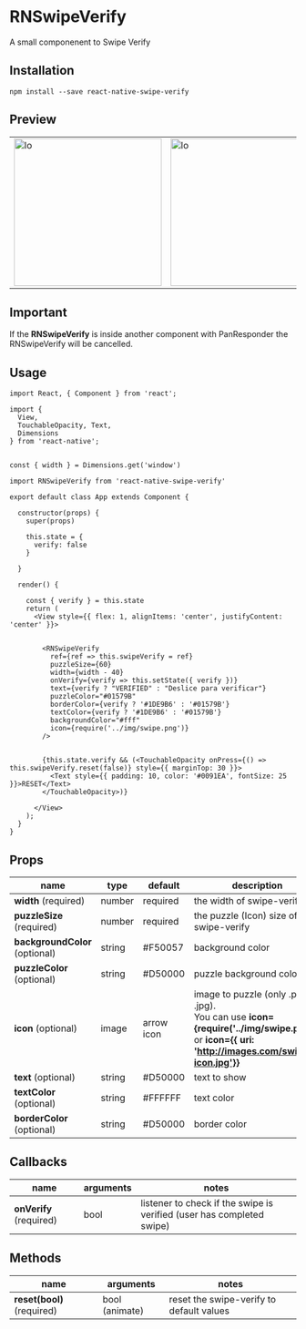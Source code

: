 RNSwipeVerify
=========

A small componenent to Swipe Verify

## Installation

  `npm install --save react-native-swipe-verify`

## Preview


|  |  |
| --- | --- |
| <img width="259" alt="lo" src="https://user-images.githubusercontent.com/15864336/48920913-d823c600-ee69-11e8-99d0-ff0fa2bb4c82.png"> | <img width="259" alt="lo" src="https://user-images.githubusercontent.com/15864336/48921011-93e4f580-ee6a-11e8-91ff-3ffc38243719.png"> |


## Important
If the **RNSwipeVerify** is inside another component with PanResponder the  RNSwipeVerify will be cancelled.


## Usage


```JSX
import React, { Component } from 'react';

import {
  View,
  TouchableOpacity, Text,
  Dimensions
} from 'react-native';


const { width } = Dimensions.get('window')

import RNSwipeVerify from 'react-native-swipe-verify'

export default class App extends Component {

  constructor(props) {
    super(props)

    this.state = {
      verify: false
    }

  }

  render() {

    const { verify } = this.state
    return (
      <View style={{ flex: 1, alignItems: 'center', justifyContent: 'center' }}>


        <RNSwipeVerify 
          ref={ref => this.swipeVerify = ref} 
          puzzleSize={60} 
          width={width - 40} 
          onVerify={verify => this.setState({ verify })}
          text={verify ? "VERIFIED" : "Deslice para verificar"} 
          puzzleColor="#01579B" 
          borderColor={verify ? '#1DE9B6' : '#01579B'}
          textColor={verify ? '#1DE9B6' : '#01579B'} 
          backgroundColor="#fff"
          icon={require('../img/swipe.png')}      
        />

        
        {this.state.verify && (<TouchableOpacity onPress={() => this.swipeVerify.reset(false)} style={{ marginTop: 30 }}>
          <Text style={{ padding: 10, color: '#0091EA', fontSize: 25 }}>RESET</Text>
        </TouchableOpacity>)}

      </View>
    );
  }
}
```


## Props
| name | type | default | description |
| --- | --- | --- | --- |
| **width** (required) | number | required | the width of swipe-verify |
| **puzzleSize** (required) | number | required | the puzzle (Icon) size of swipe-verify |
| **backgroundColor** (optional) | string | #F50057 | background color |
| **puzzleColor** (optional) | string | #D50000 | puzzle background color |
| **icon** (optional) | image | arrow icon | image to puzzle (only .png or .jpg).<br> You can use  **icon={require('../img/swipe.png')}**    or  **icon={{ uri: 'http://images.com/swipe-icon.jpg'}}** |
| **text** (optional) | string | #D50000 | text to show |
| **textColor** (optional) | string | #FFFFFF | text color |
| **borderColor** (optional) | string | #D50000 | border color |



## Callbacks

| name | arguments | notes |
| --- | --- | --- |
| **onVerify** (required) | bool | listener to check if the swipe is verified (user has completed swipe) |



## Methods

| name | arguments | notes |
| --- | --- | --- |
| **reset(bool)** (required) | bool (animate) | reset the swipe-verify to default values |